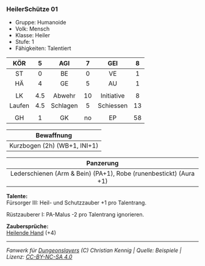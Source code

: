 ### HeilerSchütze 01

- Gruppe: Humanoide
- Volk: Mensch
- Klasse: Heiler
- Stufe: 1
- Fähigkeiten: Talentiert

|  KÖR   |  5  |   AGI    |  7  |    GEI     |  8  |
| :----: | :-: | :------: | :-: | :--------: | :-: |
|   ST   |  0  |    BE    |  0  |     VE     |  1  |
|   HÄ   |  4  |    GE    |  5  |     AU     |  1  |
|        |     |          |     |            |     |
|   LK   | 4.5 |  Abwehr  | 10  | Initiative |  8  |
| Laufen | 4.5 | Schlagen |  5  | Schiessen  | 13  |
|        |     |          |     |            |     |
|   GH   |  1  |    GK    | no  |     EP     | 58  |

|          Bewaffnung          |
| :--------------------------: |
| Kurzbogen (2h) (WB+1, INI+1) |

|                             Panzerung                             |
| :---------------------------------------------------------------: |
| Lederschienen (Arm & Bein) (PA+1), Robe (runenbestickt) (Aura +1) |

**Talente:**  
Fürsorger III: Heil- und Schutzzauber +1 pro Talentrang.

Rüstzauberer I: PA-Malus -2 pro Talentrang ignorieren.

**Zaubersprüche:**  
[Heilende Hand](/grw/zauber/heilende-hand.md) (+4)

---

_Fanwerk für [Dungeonslayers](https://www.dungeonslayers.net/) (C) Christian Kennig | Quelle: Beispiele | Lizenz: [CC-BY-NC-SA 4.0](https://creativecommons.org/licenses/by-nc-sa/4.0/deed.de)_
